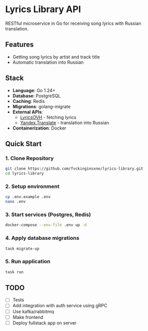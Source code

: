 # Lyrics Library API

RESTful microservice in Go for receiving song lyrics with Russian translation.

## Features
- Getting song lyrics by artist and track title
- Automatic translation into Russian

## Stack
- **Language**: Go 1.24+
- **Database**: PostgreSQL
- **Caching**: Redis
- **Migrations**: golang-migrate
- **External APIs**:
  - [LyricsOVH](https://lyricsovh.docs.apiary.io/#reference) - fetching lyrics
  - [Yandex.Translate](https://yandex.cloud/ru/docs/translate/quickstart) - translation into Russian
- **Containerization**: Docker

## Quick Start
### 1. Clone Repository
```bash
git clone https://github.com/fvckinginsxne/lyrics-library.git
cd lyrics-library
```
### 2. Setup environment
```bash
cp .env.example .env
nano .env 
```
### 3. Start services (Postgres, Redis)
```bash
docker-compose --env-file .env up -d
```
### 4. Apply database migrations
```bash
task migrate-up
```
### 5. Run application
```bash
task run
```

## TODO 
- [ ] Tests
- [ ] Add integration with auth service using gRPC  
- [ ] Use kafka/rabbitmq
- [ ] Make frontend
- [ ] Deploy fullstack app on server
